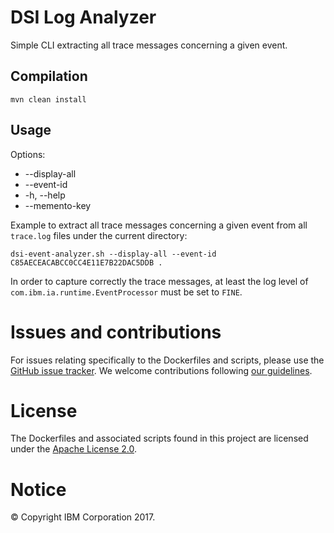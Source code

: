 # DSI Log Analyzer

Simple CLI extracting all trace messages concerning a given event.

## Compilation

`mvn clean install`

## Usage

Options:
* --display-all
* --event-id
* -h, --help
* --memento-key

Example to extract all trace messages concerning a given event from all
`trace.log` files under the current directory:

```
dsi-event-analyzer.sh --display-all --event-id C85AECEACABCC0CC4E11E7B22DAC5DDB .
```

In order to capture correctly the trace messages,
at least the log level of `com.ibm.ia.runtime.EventProcessor` must be set to `FINE`.

# Issues and contributions
For issues relating specifically to the Dockerfiles and scripts, please use the [GitHub issue tracker](../../issues).
We welcome contributions following [our guidelines](CONTRIBUTING.md).

# License
The Dockerfiles and associated scripts found in this project are licensed under the [Apache License 2.0](LICENSE).

# Notice
© Copyright IBM Corporation 2017.
